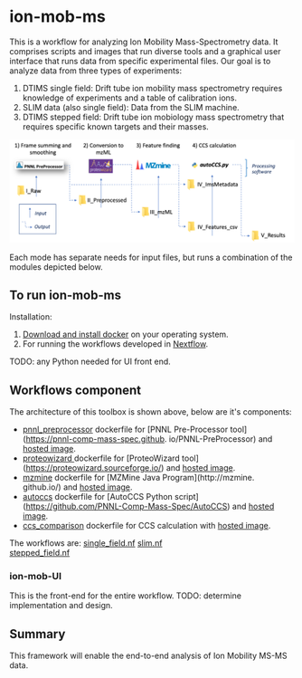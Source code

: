 # ion-mob-ms
This is a workflow for analyzing Ion Mobility Mass-Spectrometry data. It comprises scripts and images that run diverse tools and a graphical user interface that runs data from specific experimental files. Our goal is to analyze data from three types of experiments:
1. DTIMS single field: Drift tube ion mobility mass spectrometry requires knowledge of experiments and a table of calibration ions.
2. SLIM data (also single field): Data from the SLIM machine.
3. DTIMS stepped field: Drift tube ion mobiology mass spectrometry that requires specific known targets and their masses.

![workflow](./workflow.png)

Each mode has separate needs for input files, but runs a combination of the modules depicted below.

## To run ion-mob-ms
Installation:
1. [Download and install docker](https://docs.docker.com/get-docker/) on your operating system.
2. For running the workflows developed in [Nextflow](https://www.nextflow.io/docs/latest/getstarted.html).

TODO: any Python needed for UI front end.

## Workflows component
The architecture of this toolbox is shown above, below are it's components:           

- [pnnl_preprocessor](docker/pnnl_preprocessor) dockerfile for [PNNL 
  Pre-Processor tool](https://pnnl-comp-mass-spec.github.
  io/PNNL-PreProcessor) and [hosted image](https://hub.docker.com/repository/docker/anubhav0fnu/pnnl_preprocessor).
- [proteowizard ](docker/proteowizard) dockerfile for [ProteoWizard tool]
  (https://proteowizard.sourceforge.io/) and [hosted image](https://hub.docker.com/repository/docker/anubhav0fnu/proteowizard).
- [mzmine](docker/mzmine) dockerfile for [MZMine Java Program](http://mzmine.
  github.io/) and [hosted image](https://hub.docker.com/repository/docker/anubhav0fnu/mzmine).
- [autoccs](docker/autoccs) dockerfile for  [AutoCCS Python script]
  (https://github.com/PNNL-Comp-Mass-Spec/AutoCCS) and [hosted image](https://hub.docker.com/repository/docker/anubhav0fnu/autoccs).
- [ccs_comparison](docker/ccs_comparison) dockerfile for  CCS calculation 
  with [hosted image](https://hub.docker.com/repository/docker/anubhav0fnu/ccs_comparison).

The workflows are:
[single_field.nf](./single_field.nf)
[slim.nf](./slim.nf)         
[stepped_field.nf](./stepped_field.nf)

### ion-mob-UI
This is the front-end for the entire workflow.  TODO: determine implementation and design.

## Summary
This framework will enable the end-to-end analysis of Ion Mobility MS-MS data.
